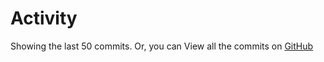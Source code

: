 # Activity

Showing the last 50 commits. Or, you can View all the commits on 
[GitHub](https://github.com/sinatra/sinatra/commits/master)
